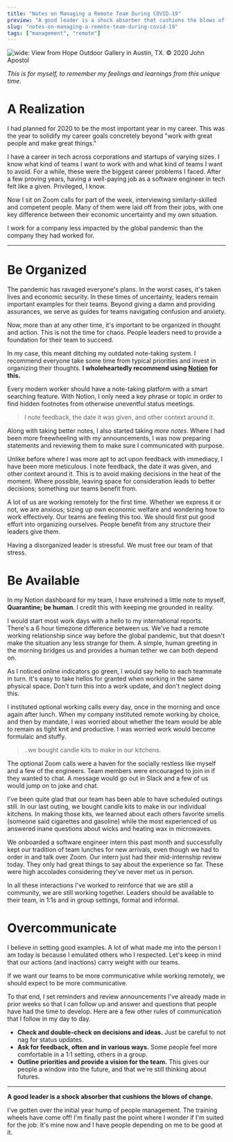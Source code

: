 ```yaml
---
title: "Notes on Managing a Remote Team During COVID-19"
preview: "A good leader is a shock absorber that cushions the blows of change."
slug: "notes-on-managing-a-remote-team-during-covid-19"
tags: ["management", "remote"]
---
```


![wide: View from Hope Outdoor Gallery in Austin, TX. &copy; 2020 John Apostol](hero.jpg)

*This is for myself, to remember my feelings and learnings from this unique time.*

# A Realization

I had planned for 2020 to be the most important year in my career. This was the year to solidify my career goals concretely beyond "work with great people and make great things."

I have a career in tech across corporations and startups of varying sizes. I know what kind of teams I want to work with and what kind of teams I want to avoid. For a while, these were the biggest career problems I faced. After a few proving years, having a well-paying job as a software engineer in tech felt like a given. Privileged, I know.

Now I sit on Zoom calls for part of the week, interviewing similarly-skilled and competent people. Many of them were laid off from their jobs, with one key difference between their economic uncertainty and my own situation.

I work for a company less impacted by the global pandemic than the company they had worked for.

---

# Be Organized

The pandemic has ravaged everyone's plans. In the worst cases, it's taken lives and economic security. In these times of uncertainty, leaders remain important examples for their teams. Beyond giving a damn and providing assurances, we serve as guides for teams navigating confusion and anxiety.

Now, more than at any other time, it's important to be organized in thought and action. This is not the time for chaos. People leaders need to provide a foundation for their team to succeed.

In my case, this meant ditching my outdated note-taking system. I recommend everyone take some time from typical priorities and invest in organizing their thoughts. **I wholeheartedly recommend using [Notion](https://www.notion.so/) for this.**

Every modern worker should have a note-taking platform with a smart searching feature. With Notion, I only need a key phrase or topic in order to find hidden footnotes from otherwise uneventful status meetings.

> I note feedback, the date it was given, and other context around it.

Along with taking better notes, I also started taking *more notes*. Where I had been more freewheeling with my announcements, I was now preparing statements and reviewing them to make sure I communicated with purpose.

Unlike before where I was more apt to act upon feedback with immediacy, I have been more meticulous. I note feedback, the date it was given, and other context around it. This is to avoid making decisions in the heat of the moment. Where possible, leaving space for consideration leads to better decisions; something our teams benefit from.

A lot of us are working remotely for the first time. Whether we express it or not, we are anxious; sizing up own economic welfare and wondering how to work effectively. Our teams are feeling this too. We should first put good effort into organizing ourselves. People benefit from any structure their leaders give them.

Having a disorganized leader is stressful. We must free our team of that stress.

# Be Available

In my Notion dashboard for my team, I have enshrined a little note to myself, **Quarantine; be human**. I credit this with keeping me grounded in reality.

I would start most work days with a hello to my international reports. There's a 6 hour timezone difference between us. We've had a remote working relationship since way before the global pandemic, but that doesn't make the situation any less strange for them. A simple, human greeting in the morning bridges us and provides a human tether we can both depend on.

As I noticed online indicators go green, I would say hello to each teammate in turn. It's easy to take hellos for granted when working in the same physical space. Don't turn this into a work update, and don't neglect doing this.

I instituted optional working calls every day, once in the morning and once again after lunch. When my company instituted remote working by choice, and then by mandate, I was worried about whether the team would be able to remain as tight knit and productive. I was worried work would become formulaic and stuffy.

> ..we bought candle kits to make in our kitchens.

The optional Zoom calls were a haven for the socially restless like myself and a few of the engineers. Team members were encouraged to join in if they wanted to chat. A message would go out in Slack and a few of us would jump on to joke and chat.

I've been quite glad that our team has been able to have scheduled outings still. In our last outing, we bought candle kits to make in our individual kitchens. In making those kits, we learned about each others favorite smells (someone said cigarettes and gasoline) while the most experienced of us answered inane questions about wicks and heating wax in microwaves.

We onboarded a software engineer intern this past month and successfully kept our tradition of team lunches for new arrivals, even though we had to order in and talk over Zoom. Our intern just had their mid-internship review today. They only had great things to say about the experience so far. These were high accolades considering they've never met us in person.

In all these interactions I've worked to reinforce that we are still a community, we are still working together. Leaders should be available to their team, in 1:1s and in group settings, formal and informal.

# Overcommunicate

I believe in setting good examples. A lot of what made me into the person I am today is because I emulated others who I respected. Let's keep in mind that our actions (and inactions) carry weight with our teams.

If we want our teams to be more communicative while working remotely, we should expect to be more communicative.

To that end, I set reminders and review announcements I've already made in prior weeks so that I can follow up and answer and questions that people have had the time to develop. Here are a few other rules of communication that I follow in my day to day.

* **Check and double-check on decisions and ideas.** Just be careful to not nag for status updates.
* **Ask for feedback, often and in various ways.** Some people feel more comfortable in a 1:1 setting, others in a group.
* **Outline priorities and provide a vision for the team.** This gives our people a window into the future, and that we're still thinking about futures.

---

**A good leader is a shock absorber that cushions the blows of change.**

I've gotten over the initial year hump of people management. The training wheels have come off! I'm finally past the point where I wonder if I'm suited for the job. It's mine now and I have people depending on me to be good at it.
